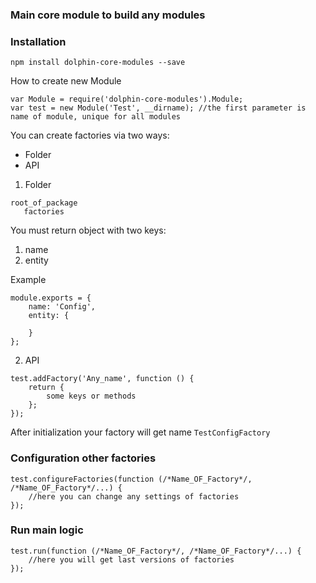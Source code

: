 ### Main core module to build any modules

### Installation
```npm install dolphin-core-modules --save```


How to create new Module

```
var Module = require('dolphin-core-modules').Module;
var test = new Module('Test', __dirname); //the first parameter is name of module, unique for all modules  
```

You can create factories via two ways:

* Folder
* API

1) Folder
```
root_of_package
   factories
```
You must return object with two keys:
1) name
2) entity

Example

```
module.exports = {
    name: 'Config',
    entity: {
       
    }
};
```

2) API
```
test.addFactory('Any_name', function () {
    return {
        some keys or methods
    };
});
```

After initialization your factory will get name `TestConfigFactory`


### Configuration other factories

```
test.configureFactories(function (/*Name_OF_Factory*/, /*Name_OF_Factory*/...) {
    //here you can change any settings of factories 
});
```

### Run main logic

```
test.run(function (/*Name_OF_Factory*/, /*Name_OF_Factory*/...) {
    //here you will get last versions of factories   
});
```
